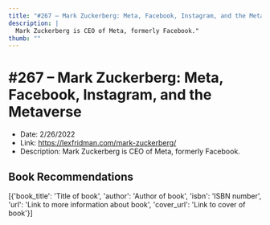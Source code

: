 ```yaml
---
title: "#267 – Mark Zuckerberg: Meta, Facebook, Instagram, and the Metaverse"
description: |
  Mark Zuckerberg is CEO of Meta, formerly Facebook."
thumb: ""
---
```


# #267 – Mark Zuckerberg: Meta, Facebook, Instagram, and the Metaverse

  - Date: 2/26/2022
  - Link: https://lexfridman.com/mark-zuckerberg/
  - Description: Mark Zuckerberg is CEO of Meta, formerly Facebook.

## Book Recommendations

[{'book_title': 'Title of book', 'author': 'Author of book', 'isbn': 'ISBN number', 'url': 'Link to more information about book', 'cover_url': 'Link to cover of book'}]